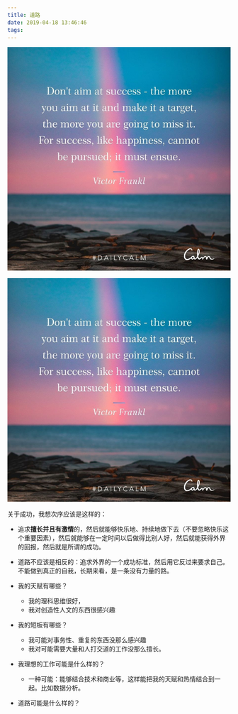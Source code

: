 ```yaml
---
title: 道路
date: 2019-04-18 13:46:46
tags:
---
```

![img](../imgs/IMG_5289.JPG)


![image](../imgs/IMG_5289.JPG)

关于成功，我想次序应该是这样的：
* 追求**擅长并且有激情**的，然后就能够快乐地、持续地做下去（不要忽略快乐这个重要因素），然后就能够在一定时间以后做得比别人好，然后就能获得外界的回报，然后就是所谓的成功。

* 道路不应该是相反的：追求外界的一个成功标准，然后用它反过来要求自己。不能做到真正的自我，长期来看，是一条没有力量的路。

* 我的天赋有哪些？
  - 我的理科思维很好，
  - 我对创造性人文的东西很感兴趣
* 我的短板有哪些？
  - 我可能对事务性、重复的东西没那么感兴趣
  - 我对可能需要大量和人打交道的工作没那么擅长。
* 我理想的工作可能是什么样的？
  - 一种可能：能够结合技术和商业等，这样能把我的天赋和热情结合到一起。比如数据分析。
* 道路可能是什么样的？
